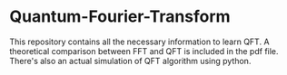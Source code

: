 # Quantum-Fourier-Transform
This repository contains all the necessary information to learn QFT.
A theoretical comparison between FFT and QFT is included in the pdf file.
There's also an actual simulation of QFT algorithm using python. 
